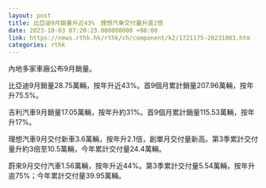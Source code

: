 ```yaml
---
layout: post
title: 比亞迪9月銷量升近43%　理想汽車交付量升逾2倍
date: 2023-10-03 07:20:23.000000000 +08:00
link: https://news.rthk.hk/rthk/ch/component/k2/1721175-20231003.htm
categories: rthk
---
```


內地多家車廠公布9月銷量。

比亞迪9月銷量28.75萬輛，按年升近43%。首9個月累計銷量207.96萬輛，按年升75.5%。

吉利汽車9月銷量17.05萬輛，按年升約31%。首9個月累計銷量115.53萬輛，按年升17%。

理想汽車9月交付新車3.6萬輛，按年升2.1倍，創單月交付量新高。第3季累計交付量升約3倍至10.5萬輛，今年累計交付量24.4萬輛。

蔚來9月交付汽車1.56萬輛，按年升近44%。第3季累計交付量5.54萬輛，按年升逾75%；今年累計交付量39.95萬輛。
